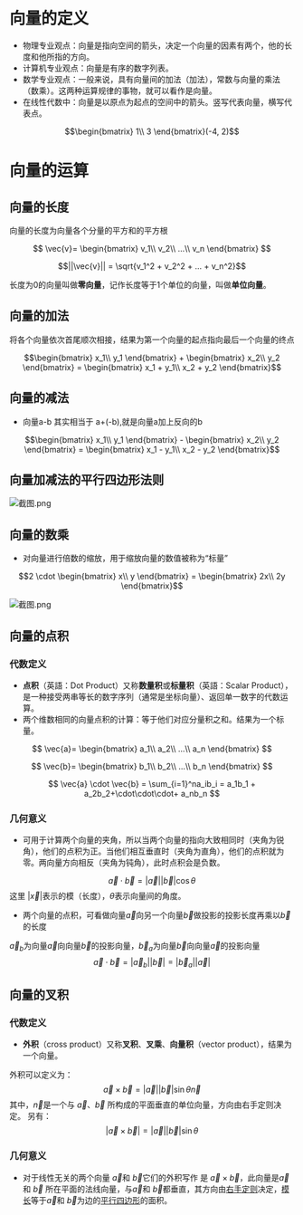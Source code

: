 # 向量的定义
- 物理专业观点：向量是指向空间的箭头，决定一个向量的因素有两个，他的长度和他所指的方向。
- 计算机专业观点：向量是有序的数字列表。
- 数学专业观点：一般来说，具有向量间的加法（加法），常数与向量的乘法（数乘）。这两种运算规律的事物，就可以看作是向量。
- 在线性代数中：向量是以原点为起点的空间中的箭头。竖写代表向量，横写代表点。

```math
\begin{bmatrix}
1\\
3
\end{bmatrix}(-4, 2)
```
# 向量的运算
## 向量的长度
向量的长度为向量各个分量的平方和的平方根

$$
\vec{v}= \begin{bmatrix}
v_1\\
v_2\\
...\\
v_n
\end{bmatrix}
$$

$$||\vec{v}|| = \sqrt{v_1^2 + v_2^2 + ... + v_n^2}$$

长度为0的向量叫做**零向量**，记作长度等于1个单位的向量，叫做**单位向量**。
## 向量的加法
将各个向量依次首尾顺次相接，结果为第一个向量的起点指向最后一个向量的终点
```math
\begin{bmatrix}
x_1\\
y_1
\end{bmatrix}
+
\begin{bmatrix}
x_2\\
y_2
\end{bmatrix}
=
\begin{bmatrix}
x_1 + y_1\\
x_2 + y_2
\end{bmatrix}
```
## 向量的减法

- 向量a-b 其实相当于 a+(-b),就是向量a加上反向的b

```math
\begin{bmatrix}
x_1\\
y_1
\end{bmatrix}
-
\begin{bmatrix}
x_2\\
y_2
\end{bmatrix}
=
\begin{bmatrix}
x_1 - y_1\\
x_2 - y_2
\end{bmatrix}
```
## 向量加减法的平行四边形法则
![截图.png](https://cdn.nlark.com/yuque/0/2023/png/38841621/1697708997581-6af5916a-af16-4e00-b4b9-61a0c852d4cb.png#averageHue=%23f5f5f5&clientId=u41bcc2ee-d076-4&from=ui&id=u90797e2d&originHeight=196&originWidth=312&originalType=binary&ratio=1&rotation=0&showTitle=false&size=22160&status=done&style=none&taskId=u4aca7bbc-add6-493b-af50-0b2566bd613&title=)
## 向量的数乘

- 对向量进行倍数的缩放，用于缩放向量的数值被称为“标量”
```math
2 \cdot
\begin{bmatrix}
x\\
y
\end{bmatrix}
=
\begin{bmatrix}
2x\\
2y
\end{bmatrix}
```
![截图.png](https://cdn.nlark.com/yuque/0/2023/png/38841621/1697710000974-9cd6d8c5-1855-48d3-a231-c062c242610c.png#averageHue=%23050404&clientId=ud7e59aa6-4378-4&from=ui&id=ud8699c3a&originHeight=287&originWidth=487&originalType=binary&ratio=1&rotation=0&showTitle=false&size=33938&status=done&style=none&taskId=uee452589-7009-4853-9e97-67cbd08feb5&title=)
## 向量的点积
### 代数定义

- **点积**（英語：Dot Product）又称**数量积**或**标量积**（英語：Scalar Product），是一种接受两串等长的数字序列（通常是坐标向量）、返回单一数字的代数运算。
- 两个维数相同的向量点积的计算：等于他们对应分量积之和。结果为一个标量。

$$
\vec{a}= \begin{bmatrix}
a_1\\
a_2\\
...\\
a_n
\end{bmatrix}
$$

$$
\vec{b}= \begin{bmatrix}
b_1\\
b_2\\
...\\
b_n
\end{bmatrix}
$$

$$
\vec{a} \cdot \vec{b} = \sum_{i=1}^na_ib_i = a_1b_1 + a_2b_2+\cdot\cdot\cdot+ a_nb_n
$$
### 几何意义

- 可用于计算两个向量的夹角，所以当两个向量的指向大致相同时（夹角为锐角），他们的点积为正。当他们相互垂直时（夹角为直角），他们的点积就为零。两向量方向相反（夹角为钝角），此时点积会是负数。

$$\vec a \cdot \vec b = |\vec a||\vec b|\cos \theta$$
这里 $|\vec x|$表示的模（长度），$\theta$表示向量间的角度。

- 两个向量的点积，可看做向量$\vec a$向另一个向量$\vec b$做投影的投影长度再乘以$\vec b$的长度

$\vec a_b$为向量$\vec a$向向量$\vec b$的投影向量，$\vec b_a$为向量$\vec b$向向量$\vec a$的投影向量
$$\vec a \cdot \vec b = |\vec a_b||\vec b| = |\vec b_a||\vec a|$$
## 向量的叉积
### 代数定义

- **外积**（cross product）又称**叉积**、**叉乘**、**向量积**（vector product），结果为一个向量。

外积可以定义为：
$$\vec a \times \vec b =| \vec a ||\vec b | \sin \theta \vec n$$
其中，$\vec n$是一个与 $\vec a$、$\vec b$ 所构成的平面垂直的单位向量，方向由右手定则决定。
另有：
$$|\vec a \times \vec b| =| \vec a ||\vec b | \sin \theta $$
### 几何意义

- 对于线性无关的两个向量 $\vec a$和 $\vec b$它们的外积写作 是 $\vec a \times \vec b$，此向量是$\vec a$和 $\vec b$ 所在平面的法线向量，与$\vec a$和 $\vec b$都垂直，其方向由[右手定则](https://zh.wikipedia.org/wiki/%E5%8F%B3%E6%89%8B%E5%AE%9A%E5%89%87)决定，[模长](https://zh.wikipedia.org/wiki/%E6%A8%A1%E9%95%BF)等于$\vec a$和 $\vec b$为边的[平行四边形](https://zh.wikipedia.org/wiki/%E5%B9%B3%E8%A1%8C%E5%9B%9B%E8%BE%B9%E5%BD%A2)的面积。

